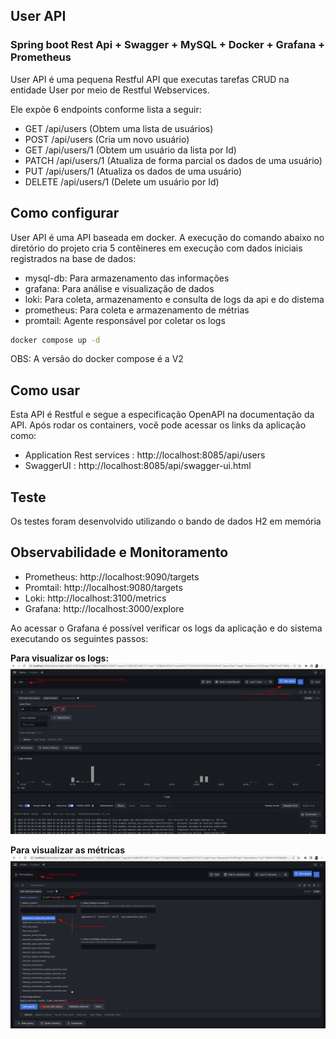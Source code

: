 
## User API
### Spring boot Rest Api + Swagger + MySQL + Docker + Grafana + Prometheus

User API é uma pequena Restful API que executas tarefas CRUD na entidade User por meio de Restful Webservices.

Ele expõe 6 endpoints conforme lista a seguir:

- GET /api/users (Obtem uma lista de usuários)
- POST /api/users (Cria um novo usuário)
- GET /api/users/1 (Obtem um usuário da lista por Id)
- PATCH /api/users/1 (Atualiza de forma parcial os dados de uma usuário)
- PUT /api/users/1 (Atualiza os dados de uma usuário)
- DELETE /api/users/1 (Delete um usuário por Id)

## Como configurar

User API é uma API baseada em docker. A execução do comando abaixo no diretório do projeto cria 5 contêineres em execução com dados iniciais registrados na base de dados:

- mysql-db: Para armazenamento das informações
- grafana: Para análise e visualização de dados
- loki: Para coleta, armazenamento e consulta de logs da api e do distema
- prometheus: Para coleta e armazenamento de métrias
- promtail: Agente responsável por coletar os logs 

```bash
docker compose up -d
```

OBS: A versão do docker compose é a V2 

## Como usar
Esta API é Restful e segue a especificação OpenAPI na documentação da API. Após rodar os containers, você pode acessar os links da aplicação como:
- Application Rest services : http://localhost:8085/api/users
- SwaggerUI : http://localhost:8085/api/swagger-ui.html



## Teste

Os testes foram desenvolvido utilizando o bando de dados H2 em memória


## Observabilidade e Monitoramento

- Prometheus: http://localhost:9090/targets
- Promtail: http://localhost:9080/targets
- Loki: http://localhost:3100/metrics
- Grafana: http://localhost:3000/explore

Ao acessar o Grafana é possível verificar os logs da aplicação e do sistema executando os seguintes passos:

**Para visualizar os logs:**
  <img alt="Visualização de log com Loki" src="./assets/fig-vizualizacao-log.png"/>


**Para visualizar as métricas**
<img alt="Visualização de log com Loki" src="./assets/fig-vizualizacao-metricas.png"/>